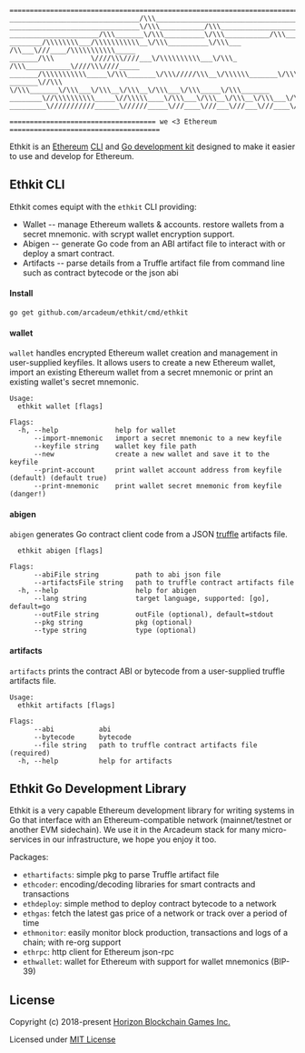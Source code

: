 ```
=========================================================================================
________________________________/\\\_____________________________________________________ 
________________________________\/\\\___________/\\\_____________________________________ 
______________________/\\\_______\/\\\__________\/\\\___________/\\\______/\\\___________ 
________/\\\\\\\\___/\\\\\\\\\\\__\/\\\__________\/\\\___ /\\___\///____/\\\\\\\\\\\_____ 
_______/\\\         \////\\\////___\/\\\\\\\\\\___\/\\\_ /\\\___________\////\\\////_____ 
_______/\\\\\\\\\\\_____\/\\\_______\/\\\/////\\\__\/\\\\\\_______\/\\\_____\/\\\________ 
_______\//\\\            \/\\\_______\/\\\___\/\\\__\/\\\__\/\\\___\/\\\_____\/\\\_______
________\//\\\\\\\\\\_____\//\\\\\____\/\\\___\/\\\__\/\\\__\/\\\___\/\\\_____\//\\\\\___ 
_________\///////////______\//////_____\///____\///___\///___\///____\///______\/////____

==================================== we <3 Ethereum =====================================
```

Ethkit is an [Ethereum](https://ethereum.org/) [CLI](.) and [Go development kit](.)
designed to make it easier to use and develop for Ethereum.


## Ethkit CLI

Ethkit comes equipt with the `ethkit` CLI providing:
  * Wallet -- manage Ethereum wallets & accounts. restore wallets from a secret mnemonic.
    with scrypt wallet encryption support.
  * Abigen -- generate Go code from an ABI artifact file to interact with or deploy a smart
    contract.
  * Artifacts -- parse details from a Truffle artifact file from command line such as contract
    bytecode or the json abi


#### Install

```go get github.com/arcadeum/ethkit/cmd/ethkit```

#### wallet
```wallet``` handles encrypted Ethereum wallet creation and management in user-supplied keyfiles.
It allows users to create a new Ethereum wallet, import an existing Ethereum wallet from a secret
mnemonic or print an existing wallet's secret mnemonic.

```
Usage:
  ethkit wallet [flags]

Flags:
  -h, --help              help for wallet
      --import-mnemonic   import a secret mnemonic to a new keyfile
      --keyfile string    wallet key file path
      --new               create a new wallet and save it to the keyfile
      --print-account     print wallet account address from keyfile (default) (default true)
      --print-mnemonic    print wallet secret mnemonic from keyfile (danger!)
```


#### abigen
```abigen``` generates Go contract client code from a JSON [truffle](https://www.trufflesuite.com/)
artifacts file.

```Usage:
  ethkit abigen [flags]

Flags:
      --abiFile string         path to abi json file
      --artifactsFile string   path to truffle contract artifacts file
  -h, --help                   help for abigen
      --lang string            target language, supported: [go], default=go
      --outFile string         outFile (optional), default=stdout
      --pkg string             pkg (optional)
      --type string            type (optional)
```

#### artifacts
```artifacts``` prints the contract ABI or bytecode from a user-supplied truffle artifacts file.

```
Usage:
  ethkit artifacts [flags]

Flags:
      --abi           abi
      --bytecode      bytecode
      --file string   path to truffle contract artifacts file (required)
  -h, --help          help for artifacts
```


## Ethkit Go Development Library

Ethkit is a very capable Ethereum development library for writing systems in Go that
interface with an Ethereum-compatible network (mainnet/testnet or another EVM sidechain).
We use it in the Arcadeum stack for many micro-services in our infrastructure,
we hope you enjoy it too.

Packages:

* `ethartifacts`: simple pkg to parse Truffle artifact file
* `ethcoder`: encoding/decoding libraries for smart contracts and transactions
* `ethdeploy`: simple method to deploy contract bytecode to a network
* `ethgas`: fetch the latest gas price of a network or track over a period of time
* `ethmonitor`: easily monitor block production, transactions and logs of a chain; with re-org support
* `ethrpc`: http client for Ethereum json-rpc
* `ethwallet`: wallet for Ethereum with support for wallet mnemonics (BIP-39)


## License

Copyright (c) 2018-present [Horizon Blockchain Games Inc.](https://horizon.io)

Licensed under [MIT License](./LICENSE)

[GoDoc]: https://pkg.go.dev/github.com/arcadeum/ethkit
[GoDoc Widget]: https://godoc.org/github.com/arcadeum/ethkit?status.svg
